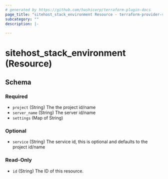 ```yaml
---
# generated by https://github.com/hashicorp/terraform-plugin-docs
page_title: "sitehost_stack_environment Resource - terraform-provider-sitehost"
subcategory: ""
description: |-
  
---
```


# sitehost_stack_environment (Resource)





<!-- schema generated by tfplugindocs -->
## Schema

### Required

- `project` (String) The the project id/name
- `server_name` (String) The server id/name
- `settings` (Map of String)

### Optional

- `service` (String) The service id, this is optional and defaults to the project id/name

### Read-Only

- `id` (String) The ID of this resource.


